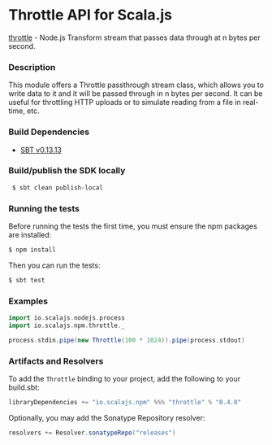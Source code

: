 Throttle API for Scala.js
================================
[throttle](https://www.npmjs.com/package/throttle) - Node.js Transform stream that passes data through at n bytes per second.

### Description

This module offers a Throttle passthrough stream class, which allows you to write data to it and it will be passed 
through in n bytes per second. It can be useful for throttling HTTP uploads or to simulate reading from a file in 
real-time, etc.

### Build Dependencies

* [SBT v0.13.13](http://www.scala-sbt.org/download.html)

### Build/publish the SDK locally

```bash
 $ sbt clean publish-local
```

### Running the tests

Before running the tests the first time, you must ensure the npm packages are installed:

```bash
$ npm install
```

Then you can run the tests:

```bash
$ sbt test
```

### Examples

```scala
import io.scalajs.nodejs.process
import io.scalajs.npm.throttle._

process.stdin.pipe(new Throttle(100 * 1024)).pipe(process.stdout)
```

### Artifacts and Resolvers

To add the `Throttle` binding to your project, add the following to your build.sbt:  

```sbt
libraryDependencies += "io.scalajs.npm" %%% "throttle" % "0.4.0"
```

Optionally, you may add the Sonatype Repository resolver:

```sbt   
resolvers += Resolver.sonatypeRepo("releases") 
```